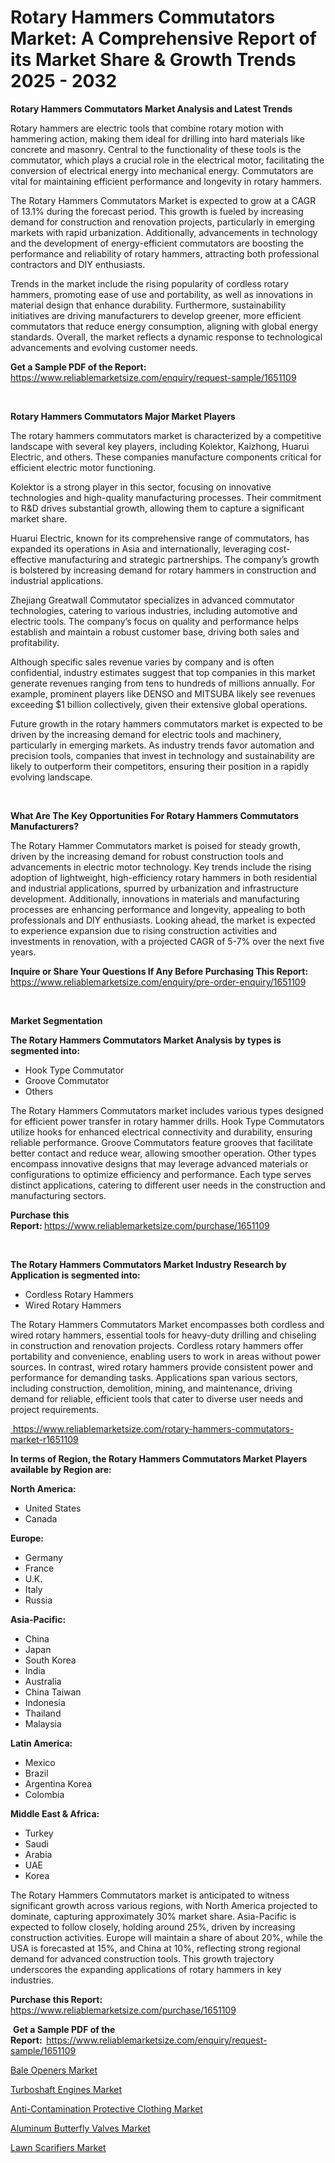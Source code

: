 <p><h1>Rotary Hammers Commutators Market: A Comprehensive Report of its Market Share & Growth Trends 2025 - 2032</h1></p><p><strong>Rotary Hammers Commutators Market Analysis and Latest Trends</strong></p>
<p><p>Rotary hammers are electric tools that combine rotary motion with hammering action, making them ideal for drilling into hard materials like concrete and masonry. Central to the functionality of these tools is the commutator, which plays a crucial role in the electrical motor, facilitating the conversion of electrical energy into mechanical energy. Commutators are vital for maintaining efficient performance and longevity in rotary hammers.</p><p>The Rotary Hammers Commutators Market is expected to grow at a CAGR of 13.1% during the forecast period. This growth is fueled by increasing demand for construction and renovation projects, particularly in emerging markets with rapid urbanization. Additionally, advancements in technology and the development of energy-efficient commutators are boosting the performance and reliability of rotary hammers, attracting both professional contractors and DIY enthusiasts. </p><p>Trends in the market include the rising popularity of cordless rotary hammers, promoting ease of use and portability, as well as innovations in material design that enhance durability. Furthermore, sustainability initiatives are driving manufacturers to develop greener, more efficient commutators that reduce energy consumption, aligning with global energy standards. Overall, the market reflects a dynamic response to technological advancements and evolving customer needs.</p></p>
<p><strong>Get a Sample PDF of the Report:&nbsp;</strong> <a href="https://www.reliablemarketsize.com/enquiry/request-sample/1651109?utm_campaign=2932&utm_medium=2&utm_source=Github&utm_content=ia&utm_term=23032025&utm_id=rotary-hammers-commutators">https://www.reliablemarketsize.com/enquiry/request-sample/1651109</a></p>
<p>&nbsp;</p>
<p><strong>Rotary Hammers Commutators Major Market Players</strong></p>
<p><p>The rotary hammers commutators market is characterized by a competitive landscape with several key players, including Kolektor, Kaizhong, Huarui Electric, and others. These companies manufacture components critical for efficient electric motor functioning.</p><p>Kolektor is a strong player in this sector, focusing on innovative technologies and high-quality manufacturing processes. Their commitment to R&D drives substantial growth, allowing them to capture a significant market share.</p><p>Huarui Electric, known for its comprehensive range of commutators, has expanded its operations in Asia and internationally, leveraging cost-effective manufacturing and strategic partnerships. The company’s growth is bolstered by increasing demand for rotary hammers in construction and industrial applications.</p><p>Zhejiang Greatwall Commutator specializes in advanced commutator technologies, catering to various industries, including automotive and electric tools. The company’s focus on quality and performance helps establish and maintain a robust customer base, driving both sales and profitability.</p><p>Although specific sales revenue varies by company and is often confidential, industry estimates suggest that top companies in this market generate revenues ranging from tens to hundreds of millions annually. For example, prominent players like DENSO and MITSUBA likely see revenues exceeding $1 billion collectively, given their extensive global operations.</p><p>Future growth in the rotary hammers commutators market is expected to be driven by the increasing demand for electric tools and machinery, particularly in emerging markets. As industry trends favor automation and precision tools, companies that invest in technology and sustainability are likely to outperform their competitors, ensuring their position in a rapidly evolving landscape.</p></p>
<p>&nbsp;</p>
<p><strong>What Are The Key Opportunities For Rotary Hammers Commutators Manufacturers?</strong></p>
<p><p>The Rotary Hammer Commutators market is poised for steady growth, driven by the increasing demand for robust construction tools and advancements in electric motor technology. Key trends include the rising adoption of lightweight, high-efficiency rotary hammers in both residential and industrial applications, spurred by urbanization and infrastructure development. Additionally, innovations in materials and manufacturing processes are enhancing performance and longevity, appealing to both professionals and DIY enthusiasts. Looking ahead, the market is expected to experience expansion due to rising construction activities and investments in renovation, with a projected CAGR of 5-7% over the next five years.</p></p>
<p><strong>Inquire or Share Your Questions If Any Before Purchasing This Report:</strong> <a href="https://www.reliablemarketsize.com/enquiry/pre-order-enquiry/1651109?utm_campaign=2932&utm_medium=2&utm_source=Github&utm_content=ia&utm_term=23032025&utm_id=rotary-hammers-commutators">https://www.reliablemarketsize.com/enquiry/pre-order-enquiry/1651109</a></p>
<p>&nbsp;</p>
<p><strong>Market Segmentation</strong></p>
<p><strong>The Rotary Hammers Commutators Market Analysis by types is segmented into:</strong></p>
<p><ul><li>Hook Type Commutator</li><li>Groove Commutator</li><li>Others</li></ul></p>
<p><p>The Rotary Hammers Commutators market includes various types designed for efficient power transfer in rotary hammer drills. Hook Type Commutators utilize hooks for enhanced electrical connectivity and durability, ensuring reliable performance. Groove Commutators feature grooves that facilitate better contact and reduce wear, allowing smoother operation. Other types encompass innovative designs that may leverage advanced materials or configurations to optimize efficiency and performance. Each type serves distinct applications, catering to different user needs in the construction and manufacturing sectors.</p></p>
<p><strong>Purchase this Report:&nbsp;</strong><a href="https://www.reliablemarketsize.com/purchase/1651109?utm_campaign=2932&utm_medium=2&utm_source=Github&utm_content=ia&utm_term=23032025&utm_id=rotary-hammers-commutators">https://www.reliablemarketsize.com/purchase/1651109</a></p>
<p>&nbsp;</p>
<p><strong>The Rotary Hammers Commutators Market Industry Research by Application is segmented into:</strong></p>
<p><ul><li>Cordless Rotary Hammers</li><li>Wired Rotary Hammers</li></ul></p>
<p><p>The Rotary Hammers Commutators Market encompasses both cordless and wired rotary hammers, essential tools for heavy-duty drilling and chiseling in construction and renovation projects. Cordless rotary hammers offer portability and convenience, enabling users to work in areas without power sources. In contrast, wired rotary hammers provide consistent power and performance for demanding tasks. Applications span various sectors, including construction, demolition, mining, and maintenance, driving demand for reliable, efficient tools that cater to diverse user needs and project requirements.</p></p>
<p><a href="https://www.reliablemarketsize.com/rotary-hammers-commutators-market-r1651109?utm_campaign=2932&utm_medium=2&utm_source=Github&utm_content=ia&utm_term=23032025&utm_id=rotary-hammers-commutators">&nbsp;https://www.reliablemarketsize.com/rotary-hammers-commutators-market-r1651109</a></p>
<p><strong>In terms of Region, the Rotary Hammers Commutators Market Players available by Region are:</strong></p>
<p>
    <p> <strong> North America: </strong>
        <ul>
            <li>United States</li>
            <li>Canada</li>
        </ul>
        </p> 
    <p> <strong> Europe: </strong>
        <ul>
            <li>Germany</li>
            <li>France</li>
            <li>U.K.</li>
            <li>Italy</li>
            <li>Russia</li>
        </ul>
        </p> 
    <p> <strong> Asia-Pacific: </strong>
        <ul>
            <li>China</li>
            <li>Japan</li>
            <li>South Korea</li>
            <li>India</li>
            <li>Australia</li>
            <li>China Taiwan</li>
            <li>Indonesia</li>
            <li>Thailand</li>
            <li>Malaysia</li>
        </ul>
        </p> 
    <p> <strong> Latin America: </strong>
        <ul>
            <li>Mexico</li>
            <li>Brazil</li>
            <li>Argentina Korea</li>
            <li>Colombia</li>
        </ul>
        </p> 
    <p> <strong> Middle East & Africa: </strong>
        <ul>
            <li>Turkey</li>
            <li>Saudi</li>
            <li>Arabia</li>
            <li>UAE</li>
            <li>Korea</li>
        </ul>
    </p>
    </p>
<p><p>The Rotary Hammers Commutators market is anticipated to witness significant growth across various regions, with North America projected to dominate, capturing approximately 30% market share. Asia-Pacific is expected to follow closely, holding around 25%, driven by increasing construction activities. Europe will maintain a share of about 20%, while the USA is forecasted at 15%, and China at 10%, reflecting strong regional demand for advanced construction tools. This growth trajectory underscores the expanding applications of rotary hammers in key industries.</p></p>
<p><strong>Purchase this Report: </strong><a href="https://www.reliablemarketsize.com/purchase/1651109?utm_campaign=2932&utm_medium=2&utm_source=Github&utm_content=ia&utm_term=23032025&utm_id=rotary-hammers-commutators">https://www.reliablemarketsize.com/purchase/1651109</a></p>
<p>&nbsp;<strong>Get a Sample PDF of the Report:&nbsp;&nbsp;</strong><a href="https://www.reliablemarketsize.com/enquiry/request-sample/1651109?utm_campaign=2932&utm_medium=2&utm_source=Github&utm_content=ia&utm_term=23032025&utm_id=rotary-hammers-commutators">https://www.reliablemarketsize.com/enquiry/request-sample/1651109</a></p>
<p><strong></strong></p>
<p><p><a href="https://www.linkedin.com/pulse/bale-openersmarket-size-trends-growth-rate-114-cagr-from-2025--s8g0e?utm_campaign=2932&utm_medium=2&utm_source=Github&utm_content=ia&utm_term=23032025&utm_id=rotary-hammers-commutators">Bale Openers Market</a></p><p><a href="https://www.linkedin.com/pulse/market-outlook-turboshaft-engines-industry-from-2025-2032-projected-x0zae?utm_campaign=2932&utm_medium=2&utm_source=Github&utm_content=ia&utm_term=23032025&utm_id=rotary-hammers-commutators">Turboshaft Engines Market</a></p><p><a href="https://github.com/amoakuolaopa/Market-Research-Report-List-1/blob/main/anti-contamination-protective-clothing-market.md?utm_campaign=2932&utm_medium=2&utm_source=Github&utm_content=ia&utm_term=23032025&utm_id=rotary-hammers-commutators">Anti-Contamination Protective Clothing Market</a></p><p><a href="https://www.linkedin.com/pulse/projected-growth-aluminum-butterfly-valves-market-size-drivers-expected-iwrie?utm_campaign=2932&utm_medium=2&utm_source=Github&utm_content=ia&utm_term=23032025&utm_id=rotary-hammers-commutators">Aluminum Butterfly Valves Market</a></p><p><a href="https://www.linkedin.com/pulse/lawn-scarifiers-market-growth-forecast-20252032-107-cagr-key-influencing-tagse?utm_campaign=2932&utm_medium=2&utm_source=Github&utm_content=ia&utm_term=23032025&utm_id=rotary-hammers-commutators">Lawn Scarifiers Market</a></p></p>
